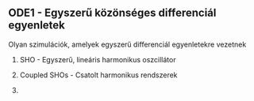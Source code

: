 ## ODE1 - Egyszerű közönséges differenciál egyenletek 

Olyan szimulációk, amelyek egyszerű differenciál egyenletekre vezetnek 

1. SHO - Egyszerű, lineáris harmonikus oszcillátor

2. Coupled SHOs - Csatolt harmonikus rendszerek

3. 
